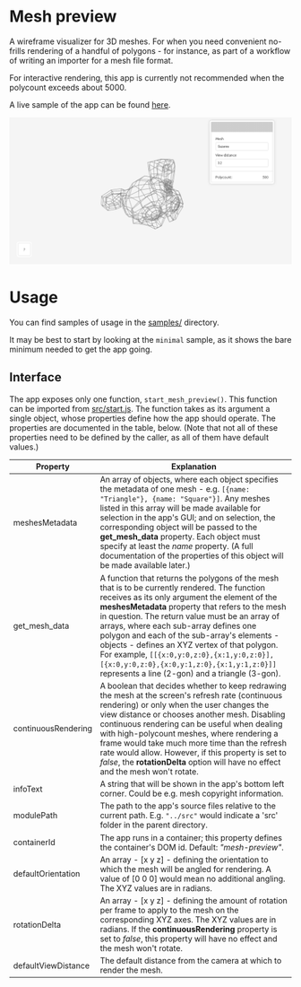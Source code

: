 # Mesh preview

A wireframe visualizer for 3D meshes. For when you need convenient no-frills rendering of a handful of polygons - for instance, as part of a workflow of writing an importer for a mesh file format.

For interactive rendering, this app is currently not recommended when the polycount exceeds about 5000.

A live sample of the app can be found [here](https://www.tarpeeksihyvaesoft.com/experimental/mesh-preview/samples/obj-models/).

![](./screenshot.png)

# Usage

You can find samples of usage in the [samples/](./samples/) directory.

It may be best to start by looking at the `minimal` sample, as it shows the bare minimum needed to get the app going.

## Interface

The app exposes only one function, `start_mesh_preview()`. This function can be imported from [src/start.js](src/start.js). The function takes as its argument a single object, whose properties define how the app should operate. The properties are documented in the table, below. (Note that not all of these properties need to be defined by the caller, as all of them have default values.)

| Property | Explanation |
| -------- | ----------- |
| meshesMetadata | An array of objects, where each object specifies the metadata of one mesh - e.g. `[{name: "Triangle"}, {name: "Square"}]`. Any meshes listed in this array will be made available for selection in the app's GUI; and on selection, the corresponding object will be passed to the **get_mesh_data** property. Each object must specify at least the *name* property. (A full documentation of the properties of this object will be made available later.) |
| get_mesh_data | A function that returns the polygons of the mesh that is to be currently rendered. The function receives as its only argument the element of the **meshesMetadata** property that refers to the mesh in question. The return value must be an array of arrays, where each sub-array defines one polygon and each of the sub-array's elements - objects - defines an XYZ vertex of that polygon. For example, `[[{x:0,y:0,z:0},{x:1,y:0,z:0}], [{x:0,y:0,z:0},{x:0,y:1,z:0},{x:1,y:1,z:0}]]` represents a line (2-gon) and a triangle (3-gon). |
| continuousRendering | A boolean that decides whether to keep redrawing the mesh at the screen's refresh rate (continuous rendering) or only when the user changes the view distance or chooses another mesh. Disabling continuous rendering can be useful when dealing with high-polycount meshes, where rendering a frame would take much more time than the refresh rate would allow. However, if this property  is set to *false*, the **rotationDelta** option will have no effect and the mesh won't rotate. |
| infoText | A string that will be shown in the app's bottom left corner. Could be e.g. mesh copyright information. |
| modulePath | The path to the app's source files relative to the current path. E.g. `"../src"` would indicate a 'src' folder in the parent directory. |
| containerId | The app runs in a container; this property defines the container's DOM id. Default: *"mesh-preview"*. |
| defaultOrientation | An array - [x y z] - defining the orientation to which the mesh will be angled for rendering. A value of [0 0 0] would mean no additional angling. The XYZ values are in radians. |
| rotationDelta | An array - [x y z] - defining the amount of rotation per frame to apply to the mesh on the corresponding XYZ axes. The XYZ values are in radians. If the **continuousRendering** property is set to *false*, this property will have no effect and the mesh won't rotate. |
| defaultViewDistance | The default distance from the camera at which to render the mesh. |
